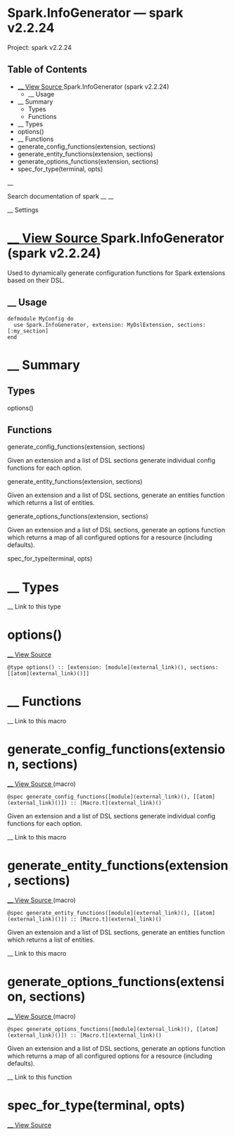 # Spark.InfoGenerator — spark v2.2.24

Project: spark v2.2.24

## Table of Contents

- [ __ View Source ](external_link) Spark.InfoGenerator (spark v2.2.24)
  - __ Usage
- __ Summary
  - Types
  - Functions
- __ Types
- options()
- __ Functions
- generate_config_functions(extension, sections)
- generate_entity_functions(extension, sections)
- generate_options_functions(extension, sections)
- spec_for_type(terminal, opts)

__

Search documentation of spark __ __

__ Settings

#  [ __ View Source ](external_link) Spark.InfoGenerator (spark v2.2.24)

Used to dynamically generate configuration functions for Spark extensions based on their DSL.

##  __ Usage
    
    
    defmodule MyConfig do
      use Spark.InfoGenerator, extension: MyDslExtension, sections: [:my_section]
    end

#  __ Summary

##  Types

options()

##  Functions

generate_config_functions(extension, sections)

Given an extension and a list of DSL sections generate individual config functions for each option.

generate_entity_functions(extension, sections)

Given an extension and a list of DSL sections, generate an entities function which returns a list of entities.

generate_options_functions(extension, sections)

Given an extension and a list of DSL sections, generate an options function which returns a map of all configured options for a resource (including defaults).

spec_for_type(terminal, opts)

#  __ Types

__ Link to this type

# options()

[ __ View Source ](external_link)
    
    
    @type options() :: [extension: [module](external_link)(), sections: [[atom](external_link)()]]

#  __ Functions

__ Link to this macro

# generate_config_functions(extension, sections)

[ __ View Source ](external_link) (macro)
    
    
    @spec generate_config_functions([module](external_link)(), [[atom](external_link)()]) :: [Macro.t](external_link)()

Given an extension and a list of DSL sections generate individual config functions for each option.

__ Link to this macro

# generate_entity_functions(extension, sections)

[ __ View Source ](external_link) (macro)
    
    
    @spec generate_entity_functions([module](external_link)(), [[atom](external_link)()]) :: [Macro.t](external_link)()

Given an extension and a list of DSL sections, generate an entities function which returns a list of entities.

__ Link to this macro

# generate_options_functions(extension, sections)

[ __ View Source ](external_link) (macro)
    
    
    @spec generate_options_functions([module](external_link)(), [[atom](external_link)()]) :: [Macro.t](external_link)()

Given an extension and a list of DSL sections, generate an options function which returns a map of all configured options for a resource (including defaults).

__ Link to this function

# spec_for_type(terminal, opts)

[ __ View Source ](external_link)
